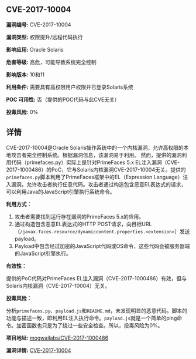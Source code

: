 ## CVE-2017-10004

**漏洞编号:** CVE-2017-10004

**漏洞类型:** 权限提升/远程代码执行

**影响应用:** Oracle Solaris

**危害等级:** 高危，可能导致系统完全控制

**影响版本:** 10和11

**利用条件:** 需要具有高权限用户权限并已登录Solaris系统

**POC 可用性:** 否（提供的POC代码与此CVE无关）

**投毒风险:** 0%

## 详情

CVE-2017-10004是Oracle Solaris操作系统中的一个内核漏洞，允许高权限的本地攻击者完全控制系统。根据漏洞信息，该漏洞易于利用。 然而，提供的漏洞利用代码（primefaces.py）实际上是针对PrimeFaces 5.x EL注入漏洞（CVE-2017-1000486）的PoC，它与Solaris内核漏洞CVE-2017-10004无关。提供的`primefaces.py`脚本利用了PrimeFaces框架中的EL（Expression Language）注入漏洞，允许攻击者执行任意代码。攻击者通过构造包含恶意EL表达式的请求，可以利用Java的JavaScript引擎执行系统命令。 

**利用方式：**

1.  攻击者需要找到运行存在漏洞的PrimeFaces 5.x的应用。
2.  通过构造包含恶意EL表达式的HTTP POST请求，向目标URL（`/javax.faces.resource/dynamiccontent.properties.<extension>`）发送payload。
3.  Payload中包含经过加密的JavaScript代码或OS命令，这些代码会被服务器端的JavaScript引擎执行。

**有效性：**

提供的PoC代码对PrimeFaces EL注入漏洞（CVE-2017-1000486）有效，但与Solaris内核漏洞（CVE-2017-10004）无关。

**投毒风险：**

分析`primefaces.py`、`payload.js`和`README.md`，未发现明显的恶意代码。脚本的功能与描述一致，即利用EL注入执行命令。`payload.js`就是一个简单的ping命令。加密函数也只是为了绕过一些安全检查。所以，投毒风险为0%。

**项目地址:** [mogwailabs/CVE-2017-1000486](https://github.com/mogwailabs/CVE-2017-1000486)

**漏洞详情:** [CVE-2017-10004](https://nvd.nist.gov/vuln/detail/CVE-2017-10004)